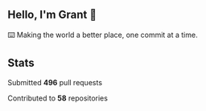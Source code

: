 ## Hello, I'm Grant 👋

⌨️  Making the world a better place, one commit at a time.


## Stats

Submitted **496** pull requests

Contributed to **58** repositories
